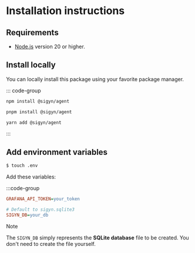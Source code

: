 # Installation instructions

## Requirements

- [Node.js](https://nodejs.org/en/) version 20 or higher.

## Install locally

You can locally install this package using your favorite package manager.

::: code-group
```sh [npm]
npm install @sigyn/agent
```
```sh [pnpm]
pnpm install @sigyn/agent
```
```sh [yarn]
yarn add @sigyn/agent
```
:::

## Add environment variables

```bash
$ touch .env
```

Add these variables:

:::code-group
```ini [Required]
GRAFANA_API_TOKEN=your_token
```
```ini [Optional]
# Default to sigyn.sqlite3
SIGYN_DB=your_db
```

> [!NOTE]
> The `SIGYN_DB` simply represents the **SQLite database** file to be created. You don't need to create the file yourself.
